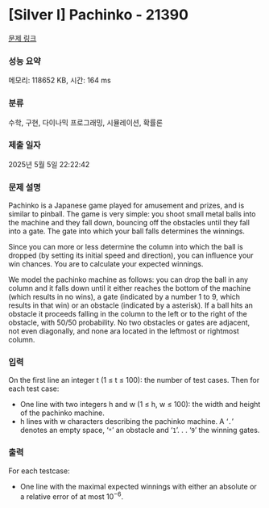 # [Silver I] Pachinko - 21390 

[문제 링크](https://www.acmicpc.net/problem/21390) 

### 성능 요약

메모리: 118652 KB, 시간: 164 ms

### 분류

수학, 구현, 다이나믹 프로그래밍, 시뮬레이션, 확률론

### 제출 일자

2025년 5월 5일 22:22:42

### 문제 설명

<p>Pachinko is a Japanese game played for amusement and prizes, and is similar to pinball. The game is very simple: you shoot small metal balls into the machine and they fall down, bouncing off the obstacles until they fall into a gate. The gate into which your ball falls determines the winnings.</p>

<p>Since you can more or less determine the column into which the ball is dropped (by setting its initial speed and direction), you can influence your win chances. You are to calculate your expected winnings.</p>

<p>We model the pachinko machine as follows: you can drop the ball in any column and it falls down until it either reaches the bottom of the machine (which results in no wins), a gate (indicated by a number 1 to 9, which results in that win) or an obstacle (indicated by a asterisk). If a ball hits an obstacle it proceeds falling in the column to the left or to the right of the obstacle, with 50/50 probability. No two obstacles or gates are adjacent, not even diagonally, and none ara located in the leftmost or rightmost column.</p>

### 입력 

 <p>On the first line an integer t (1 ≤ t ≤ 100): the number of test cases. Then for each test case:</p>

<ul>
	<li>One line with two integers h and w (1 ≤ h, w ≤ 100): the width and height of the pachinko machine.</li>
	<li>h lines with w characters describing the pachinko machine. A ‘<code>.</code>’ denotes an empty space, ‘<code>*</code>’ an obstacle and ‘<code>1</code>’. . . ‘<code>9</code>’ the winning gates.</li>
</ul>

### 출력 

 <p>For each testcase:</p>

<ul>
	<li>One line with the maximal expected winnings with either an absolute or a relative error of at most 10<sup>−6</sup>.</li>
</ul>

